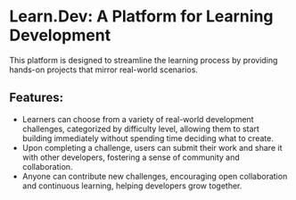 # Learn.Dev: A Platform for Learning Development

This platform is designed to streamline the learning process by providing hands-on projects that mirror real-world scenarios.

## Features:
- Learners can choose from a variety of real-world development challenges, categorized by difficulty level, allowing them to start building immediately without spending time deciding what to create.
- Upon completing a challenge, users can submit their work and share it with other developers, fostering a sense of community and collaboration.
- Anyone can contribute new challenges, encouraging open collaboration and continuous learning, helping developers grow together.
